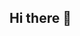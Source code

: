 ## Hi there 👋

<!--
**bjdebnam21/bjdebnam21** is a ✨ _special_ ✨ repository because its `README.md` (this file) appears on your GitHub profile.

Bobbie Debnam
bjdebnam@my.waketech.edu
This is my CTI110 SP2025 Github account
This repository is going to hold all of my work for class
# About Me
## My Interests
### Personal Interests
- Bible Study - Learning more about God as revealed in Scripture so I can grow in my relationship with Him.
-  Spending time with my family - Hanging out and enjoying a good meal.
-  Connecting with church friends through corporate worship, Bible study, and outreach efforts.
-  News - Keeping abreast of local, national and world news.
-  Travel - Places I've have visted include: Caribbean Islands, UK, France, Czech Republic, Austria,and Kenya

### Academic Interest
- Information Technology - Taking courses at Wake Tech or online for employment opportunities
- LinkedIn Learning - Learn new skills for current and future employment opportunties
 
## Websites I Recommend

    [BBN radio](https://bbnradio.org): Christian radio over the internet. Solid Bible teaching and music to encourage your heart.  
    [Google](https://www.google.com):Browser defaults to this site.  Useful for finding information of interest.   
    [WRAL.com](https://www.wral.com):Get the local news of the day for my place of residence.  
    [LinkedIn Learning](https://www.linkedin.com/learning):Wake Tech students can access it.  Learn news skills for employement and career development